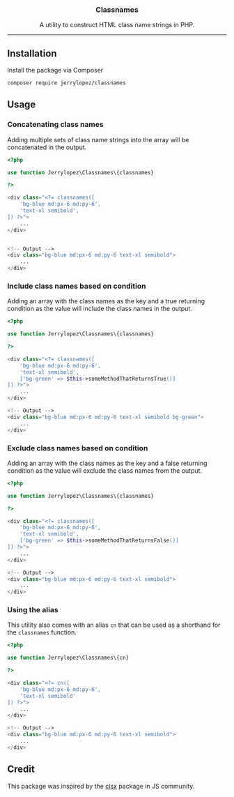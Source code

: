 <h3 align="center">Classnames</h3>

<p align="center">A utility to construct HTML class name strings in PHP.</p>

<hr />

## Installation

Install the package via Composer

```bash
composer require jerrylopez/classnames
```

## Usage

### Concatenating class names

Adding multiple sets of class name strings into the array will be concatenated in the output. 

```php
<?php

use function Jerrylopez\Classnames\{classnames}

?>

<div class="<?= classnames([
    'bg-blue md:px-6 md:py-6',
    'text-xl semibold',
]) ?>">
    ...
</div>


<!-- Output -->
<div class="bg-blue md:px-6 md:py-6 text-xl semibold">
    ...
</div>
```

### Include class names based on condition

Adding an array with the class names as the key and a true returning condition as the value will include the class names in the output.


```php
<?php

use function Jerrylopez\Classnames\{classnames}

?>

<div class="<?= classnames([
    'bg-blue md:px-6 md:py-6',
    'text-xl semibold',
    ['bg-green' => $this->someMethodThatReturnsTrue()]
]) ?>">
    ...
</div>

<!-- Output -->
<div class="bg-blue md:px-6 md:py-6 text-xl semibold bg-green">
    ...
</div>
```

### Exclude class names based on condition

Adding an array with the class names as the key and a false returning condition as the value will exclude the class names from the output.

```php
<?php

use function Jerrylopez\Classnames\{classnames}

?>

<div class="<?= classnames([
    'bg-blue md:px-6 md:py-6',
    'text-xl semibold',
    ['bg-green' => $this->someMethodThatReturnsFalse()]
]) ?>">
    ...
</div>

<!-- Output -->
<div class="bg-blue md:px-6 md:py-6 text-xl semibold">
    ...
</div>
```

### Using the alias

This utility also comes with an alias `cn` that can be used as a shorthand for the `classnames` function.

```php
<?php

use function Jerrylopez\Classnames\{cn}

?>

<div class="<?= cn([
    'bg-blue md:px-6 md:py-6',
    'text-xl semibold'
]) ?>">
    ...
</div>

<!-- Output -->
<div class="bg-blue md:px-6 md:py-6 text-xl semibold">
    ...
</div>
```

## Credit
This package was inspired by the <a href="https://github.com/lukeed/clsx">clsx</a> package in JS community.

